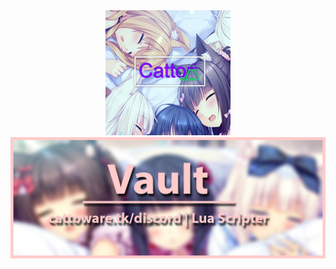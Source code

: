<div style="text-align:center"><img src="https://github.com/VaultGitos/VaultGitos/raw/main/rsz_unknown.png" /></div>
<div style="text-align:center"><img src="https://github.com/VaultGitos/VaultGitos/raw/main/tq_lololoololloo6.png" /></div>
